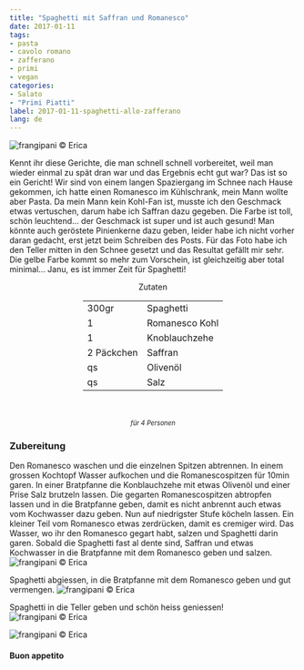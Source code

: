 ```yaml
---
title: "Spaghetti mit Saffran und Romanesco"
date: 2017-01-11
tags:
- pasta
- cavolo romano
- zafferano
- primi
- vegan
categories:
- Salato
- "Primi Piatti"
label: 2017-01-11-spaghetti-allo-zafferano
lang: de
---
```

![](../2017-01-11-spaghetti-allo-zafferano-con-romanesco/header.jpg "frangipani © Erica")

Kennt ihr diese Gerichte, die man schnell schnell vorbereitet, weil man wieder einmal zu spät dran war und das Ergebnis echt gut war? Das ist so ein Gericht! Wir sind von einem langen Spaziergang im Schnee nach Hause gekommen, ich hatte einen Romanesco im Kühlschrank, mein Mann wollte aber Pasta. Da mein Mann kein Kohl-Fan ist, musste ich den Geschmack etwas vertuschen, darum habe ich Saffran dazu gegeben. Die Farbe ist toll, schön leuchtend... der Geschmack ist super und ist auch gesund! Man könnte auch geröstete Pinienkerne dazu geben, leider habe ich nicht vorher daran gedacht, erst jetzt beim Schreiben des Posts. Für das Foto habe ich den Teller mitten in den Schnee gesetzt und das Resultat gefällt mir sehr. Die gelbe Farbe kommt so mehr zum Vorschein, ist gleichzeitig aber total minimal... Janu, es ist immer Zeit für Spaghetti!

<div id="wrapper" style="text-align: center">
  <div id="yourdiv" style="display: inline-block;">
    <div class="ingredients">
      <div class="ingredients-title">Zutaten</div>
      <table>
        <tbody>
          <tr>
            <td>300gr</td>
            <td>Spaghetti</td>
          </tr>
          <tr>
            <td>1</td>
            <td>Romanesco Kohl</td>
          </tr>
          <tr>
            <td>1</td>
            <td>Knoblauchzehe</td>
          </tr>
          <tr>
            <td>2 Päckchen</td>
            <td>Saffran</td>
          </tr>
          <tr>
            <td>qs</td>
            <td>Olivenöl</td>
          </tr>
          <tr>
            <td>qs</td>
            <td>Salz</td>
          </tr>
        </tbody>
      </table>
      <br></br>
      <i class="pull-right" style="font-size: 80%;">für 4 Personen</i>
    </div>
  </div>
</div>


<h3>
  <font color="grey">
    <i class="fa fa-cogs"></i>
  </font> Zubereitung
</h3>

Den Romanesco waschen und die einzelnen Spitzen abtrennen. In einem grossen Kochtopf Wasser aufkochen und die Romanescospitzen für 10min garen. In einer Bratpfanne die Konblauchzehe mit etwas Olivenöl und einer Prise Salz brutzeln lassen. Die gegarten Romanescospitzen abtropfen lassen und in die Bratpfanne geben, damit es nicht anbrennt auch etwas vom Kochwasser dazu geben. Nun auf niedrigster Stufe köcheln lassen. Ein kleiner Teil vom Romanesco etwas zerdrücken, damit es cremiger wird. Das Wasser, wo ihr den Romanesco gegart habt, salzen und Spaghetti darin garen. Sobald die Spaghetti fast al dente sind, Saffran und etwas Kochwasser in die Bratpfanne mit dem Romanesco geben und salzen.
![](../2017-01-11-spaghetti-allo-zafferano-con-romanesco/sughetto.jpg "frangipani © Erica")

Spaghetti abgiessen, in die Bratpfanne mit dem Romanesco geben und gut vermengen.
![](../2017-01-11-spaghetti-allo-zafferano-con-romanesco/mantecare.jpg "frangipani © Erica")

Spaghetti in die Teller geben und schön heiss geniessen!
![](../2017-01-11-spaghetti-allo-zafferano-con-romanesco/risultato1.jpg "frangipani © Erica")

![](../2017-01-11-spaghetti-allo-zafferano-con-romanesco/risultato2.jpg "frangipani © Erica")


<h4>Buon appetito
  <font color="red">
    <i class="fa fa-smile-o"></i>
  </font>
</h4>
